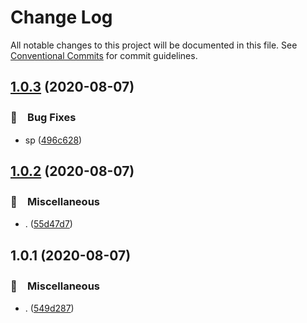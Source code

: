 # Change Log

All notable changes to this project will be documented in this file.
See [Conventional Commits](https://conventionalcommits.org) for commit guidelines.

## [1.0.3](https://github.com/bluelovers/ws-hof/compare/@hof-game/character@1.0.2...@hof-game/character@1.0.3) (2020-08-07)


### 🐛　Bug Fixes

* sp ([496c628](https://github.com/bluelovers/ws-hof/commit/496c628f4bfa9c8da5a66049d633e0526a6ad3cf))





## [1.0.2](https://github.com/bluelovers/ws-hof/compare/@hof-game/character@1.0.1...@hof-game/character@1.0.2) (2020-08-07)


### 🔖　Miscellaneous

* . ([55d47d7](https://github.com/bluelovers/ws-hof/commit/55d47d7102516a08a3f35e40bb6594701ead9811))





## 1.0.1 (2020-08-07)


### 🔖　Miscellaneous

* . ([549d287](https://github.com/bluelovers/ws-hof/commit/549d287d374a8929f46026af003efa1e404bb609))
